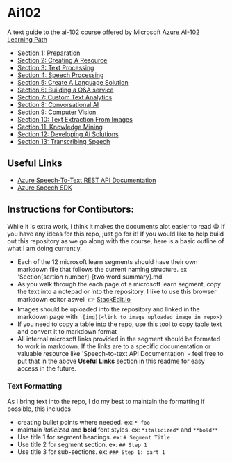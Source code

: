 # Ai102
A text guide to the ai-102 course offered by Microsoft
[Azure AI-102 Learning Path](https://learn.microsoft.com/en-us/certifications/azure-ai-engineer/)

* [Section 1: Preparation](https://learn.microsoft.com/en-us/training/paths/prepare-for-ai-engineering/)
* [Section 2: Creating A Resource](https://learn.microsoft.com/en-us/training/paths/provision-manage-azure-cognitive-services/)
* [Section 3: Text Processing](https://learn.microsoft.com/en-us/training/paths/process-translate-text-azure-cognitive-services/)
* [Section 4: Speech Processing](https://learn.microsoft.com/en-us/training/paths/process-translate-speech-azure-cognitive-speech-services/)
* [Section 5: Create A Language Solution](https://learn.microsoft.com/en-us/training/paths/create-language-solution-azure-cognitive-services/)
* [Section 6: Building a Q&A service](https://learn.microsoft.com/en-us/training/paths/build-qna-solution/)
* [Section 7: Custom Text Analytics](https://learn.microsoft.com/en-us/training/paths/build-custom-text-analytics/)
* [Section 8: Convorsational AI](https://learn.microsoft.com/en-us/training/paths/create-conversational-ai-solutions/)
* [Section 9: Computer Vision](https://learn.microsoft.com/en-us/training/paths/create-computer-vision-solutions-azure-cognitive-services/)
* [Section 10: Text Extraction From Images](https://learn.microsoft.com/en-us/training/paths/extract-text-from-images-documents/)
* [Section 11: Knowledge Mining](https://learn.microsoft.com/en-us/training/paths/implement-knowledge-mining-azure-cognitive-search/)
* [Section 12: Developing Ai Solutions](https://learn.microsoft.com/en-us/training/paths/develop-ai-solutions-azure-openai/)
* [Section 13: Transcribing Speech](https://learn.microsoft.com/en-us/training/modules/transcribe-speech-input-text/7-exercise-speech-app)

## Useful Links
* [Azure Speech-To-Text REST API Documentation](https://learn.microsoft.com/en-us/azure/ai-services/speech-service/rest-speech-to-text)
* [Azure Speech SDK](https://learn.microsoft.com/en-us/dotnet/api/microsoft.cognitiveservices.speech.speechsynthesisoutputformat?view=azure-dotnet)

## Instructions for Contibutors:
 While it is extra work, i think it makes the documents alot easier to read 😁 If you have any ideas for this repo, just go for it! 
 If you would like to help build out this repository as we go along with the course, here is a basic outline of what I am doing currently.

* Each of the 12 microsoft learn segments should have their own markdown file that follows the current naming structure. ex 'Section[scrtion number]-[two word summary].md
* As you walk through the each page of a microsoft learn segment, copy the text into a notepad or into the repository. I like to use this browser markdown editor aswell 👉 [StackEdit.io](https://stackedit.io/)
* Images should be uploaded into the repository and linked in the markdown page with ```![img](<link to image uploaded image in repo>)```
* If you need to copy a table into the repo, use [this tool](https://www.tablesgenerator.com/markdown_tables) to copy table text and convert it to markdown format
* All internal microsoft links provided in the segment should be formated to work in markdown. If the links are to a specific documentation or valuable resource like 'Speech-to-text API Documentation' - feel free to put that in the above **Useful Links** section in this readme for easy access in the future.

### Text Formatting
As I bring text into the repo, I do my best to maintain the formatting if possible, this includes
* creating bullet points where needed. ex:  ```* foo```
* maintain *italicized* and **bold** font styles. ex: ```*italicized*``` and ```**bold**```
* Use title 1 for segment headings. ex: ```# Segment Title```
* Use title 2 for segment section. ex: ```## Step 1```
* Use title 3 for sub-sections. ex: ```### Step 1: part 1```
